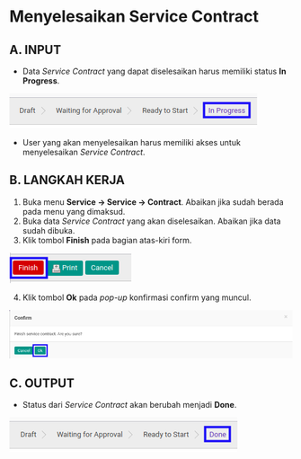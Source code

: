 # Menyelesaikan Service Contract

## A. INPUT

* Data *Service Contract* yang dapat diselesaikan harus memiliki status **In Progress**.

![](../../img/service-contract/status-inprogress.png)

* User yang akan menyelesaikan harus memiliki akses untuk menyelesaikan *Service Contract*.

## B. LANGKAH KERJA

1. Buka menu **Service -> Service -> Contract**. Abaikan jika sudah berada pada menu yang dimaksud.
2. Buka data *Service Contract* yang akan diselesaikan. Abaikan jika data sudah dibuka.
3. Klik tombol **Finish** pada bagian atas-kiri form.

![](../../img/service-contract/tombol-finish.png)

4. Klik tombol **Ok** pada *pop-up* konfirmasi confirm yang muncul.

![](../../img/service-contract/pop-up-konfirmasi-finish.png)

## C. OUTPUT

* Status dari *Service Contract* akan berubah menjadi **Done**.

![](../../img/service-contract/status-done.png)
